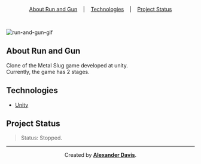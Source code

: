 <p align="center">
<a href="#about-run-and-gun">About Run and Gun</a>
&nbsp;&nbsp;&nbsp;|&nbsp;&nbsp;&nbsp;
<a href="#technologies">Technologies</a>
&nbsp;&nbsp;&nbsp;|&nbsp;&nbsp;&nbsp;
<a href="#project-status">Project Status</a>
</p>

</br>

![run-and-gun-gif](https://user-images.githubusercontent.com/72872854/192825193-bfd7a800-c7c7-4253-8ccf-38c0aceeb5f2.gif)

## About Run and Gun
Clone of the Metal Slug game developed at unity.\
Currently, the game has 2 stages.

## Technologies

- [Unity](https://unity.com/)

## Project Status

> Status: Stopped.

<hr></hr>

<p align="center">Created by <a href="https://github.com/shunny2"><b>Alexander Davis</b><a/>.</p>
